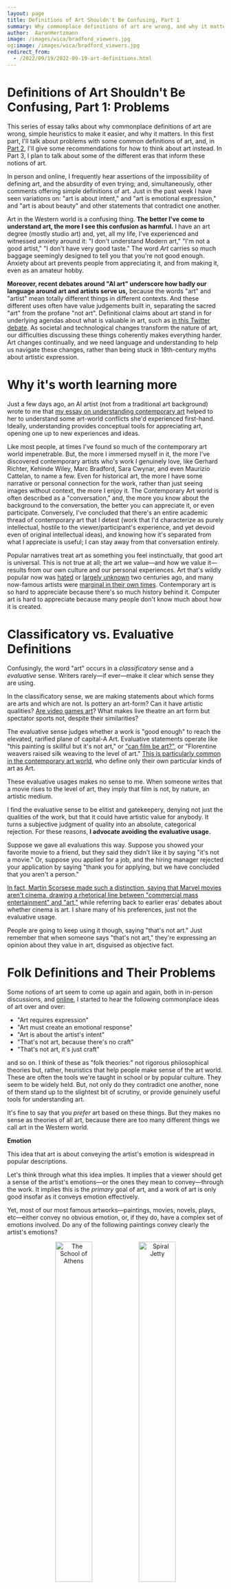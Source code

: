 ```yaml
---
layout: page
title: Definitions of Art Shouldn't Be Confusing, Part 1
summary: Why commonplace definitions of art are wrong, and why it matters.
author:  AaronHertzmann
image: /images/wica/bradford_viewers.jpg
og:image: /images/wica/bradford_viewers.jpg
redirect_from:
  - /2022/09/19/2022-09-19-art-definitions.html
---
```



# Definitions of Art Shouldn't Be Confusing, Part 1: Problems


This series of essay talks about why commonplace definitions of art are wrong, simple heuristics to make it easier, and why it matters. In this first part, I'll talk about problems with some common definitions of art, and, in [Part 2](/2022/09/19/art-definitions-2.html), I'll give some recommendations for how to think about art instead.  In Part 3, I plan to talk about some of the different eras that inform these notions of art.

In person and online, I frequently hear assertions of the impossibility of defining art, and the absurdity of even trying; and, simultaneously, other comments offering simple definitions of art. Just in the past week I have seen variations on: "art is about intent," and "art is emotional expression," and "art is about beauty" and other statements that contradict one another.

Art in the Western world is a confusing thing.  **The better I've come to understand art, the more I see this confusion as harmful.**  I have an art degree (mostly studio art) and, yet, all my life, I've experienced and witnessed anxiety around it: "I don't understand Modern art," "I'm not a good artist," "I don't have very good taste." The word _Art_ carries so much baggage seemingly designed to tell you that you're not good enough. Anxiety about art prevents people from appreciating it, and from making it, even as an amateur hobby.

**Moreover, recent debates around "AI art" underscore how badly our language around art and artists serve us,** because the words "art" and "artist" mean totally different things in different contexts. And these different uses often have value judgements built in, separating the sacred "art" from the profane "not art". Definitional claims about art stand in for underlying agendas about what is valuable in art, such as [in this Twitter debate](https://twitter.com/kortizart/status/1567949995512594433).  As societal and technological changes transform the nature of art, our difficulties discussing these things coherently makes everything harder. Art changes continually, and we need language and understanding to help us navigate these changes, rather than being stuck in 18th-century myths about artistic expression. 



Why it's worth learning more
==================

Just a few days ago, an AI artist (not from a traditional art background) wrote to me that [my essay on understanding contemporary art](/2020/06/08/wica.html) helped to her to understand some art-world conflicts she'd experienced first-hand.  Ideally, understanding provides conceptual tools for appreciating art, opening one up to new experiences and ideas. 

Like most people, at times I've found so much of the contemporary art world impenetrable. But, the more I immersed myself in it, the more I've discovered contemporary artists who's work I genuinely love, like Gerhard Richter, Kehinde Wiley, Marc Bradford, Sara Cwynar, and even Maurizio Cattelan, to name a few.   Even for historical art, the more I have some narrative or personal connection for the work, rather than just seeing images without context, the more I enjoy it.  The Contemporary Art world is often described as a "conversation," and, the more you know about the background to the conversation, the better you can appreciate it, or even participate.  Conversely, I've concluded that there's an entire academic thread of contemporary art that I detest (work that I'd characterize as purely intellectual, hostile to the viewer/participant's experience, and yet devoid even of original intellectual ideas), and knowing how it's separated from what I appreciate is useful; I can stay away from that conversation entirely.


Popular narratives treat art as something you feel instinctually, that good art is universal.  This is not true at all; the art we value—and how we value it—results from our own culture and our personal experiences. Art that's wildly popular now was [hated](https://en.wikipedia.org/wiki/Salon_des_Refus%C3%A9s) or [largely unknown](https://en.wikipedia.org/wiki/Mona_Lisa#Refuge,_theft_and_vandalism) two centuries ago, and many now-famous artists were [marginal in their own times](https://en.wikipedia.org/wiki/Frida_Kahlo#Posthumous_recognition_and_%22Fridamania%22).  Contemporary art is so hard to appreciate because there's so much history behind it. Computer art is hard to appreciate because many people don't know much about how it is created.


Classificatory vs. Evaluative Definitions
==========

Confusingly, the word "art" occurs in a _classificatory_ sense and a _evaluative_ sense.  Writers rarely—if ever—make it clear which sense they are using. 

In the classificatory sense, we are making statements about which forms are arts and which are not.  Is pottery an art-form? Can it have artistic qualities? [Are video games art](https://en.wikipedia.org/wiki/Video_games_as_an_art_form)? What makes live theatre an art form but spectator sports not, despite their similarities?  

The evaluative sense judges whether a work is "good enough" to reach the elevated, rarified plane of capital-A Art. Evaluative statements operate like "this painting is skillful but it's not art," or ["can film be art?"](https://www.youtube.com/watch?v=oQNd3wlq5Bo&feature=youtu.be&t=27), or "Florentine weavers raised silk weaving to the level of art."  [This is particularly common in the contemporary art world](/2020/06/08/wica.html), who define only their own particular kinds of art as Art. 

These evaluative usages makes no sense to me. When someone writes that a movie rises to the level of art, they imply that film is not, by nature, an artistic medium.

I find the evaluative sense to be elitist and gatekeepery, denying not just the qualities of the work, but that it could have artistic value for anybody. It turns a subjective judgment of quality into an absolute, categorical rejection. For these reasons, **I advocate avoiding the evaluative usage.**

Suppose we gave all evaluations this way.  Suppose you showed your favorite movie to a friend, but they said they didn't like it by saying "it's not a movie."    Or, suppose you applied for a job, and the hiring manager rejected your application by saying "thank you for applying, but we have concluded that you aren't a person."  

[In fact, Martin Scorsese made such a distinction, saying that Marvel movies aren't cinema, drawing a rhetorical line between "commercial mass entertainment" and "art,"](https://www.nytimes.com/2019/11/04/opinion/martin-scorsese-marvel.html) while referring back to earlier eras' debates about whether cinema is art. I share many of his preferences, just not the evaluative usage.

People are going to keep using it though, saying "that's not art." Just remember that when someone says "that's not art," they're expressing an opinion about they value in art, disguised as objective fact.


Folk Definitions and Their Problems
==========

Some notions of art seem to come up again and again, both in in-person discussions, and [online](https://twitter.com/tomgoldsteincs/status/1569770340317904897), I started to hear the following commonplace ideas of art over and over:

* "Art requires expression"
* "Art must create an emotional response"
* "Art is about the artist's intent"
* "That's not art, because there's no craft"
* "That's not art, it's just craft"

and so on. I think of these as "folk theories:" not rigorous philosophical theories but, rather, heuristics that help people make sense of the art world.  These are often the tools we're taught in school or by popular culture.  They seem to be widely held. But, not only do they contradict one another, none of them stand up to the slightest bit of scrutiny, or provide genuinely useful tools for understanding art. 

It's fine to say that you _prefer_ art based on these things. But they makes no sense as theories of all art, because there are too many different things we call art in the Western world.

**Emotion**

This idea that art is about conveying the artist's emotion is widespread in popular descriptions.

Let's think through what this idea implies. It implies that a viewer should get a sense of the artist's emotions—or the ones they mean to convey—through the work. It implies this is the _primary_ goal of art, and a work of art is only good insofar as it conveys emotion effectively. 

Yet, most of our most famous artworks—paintings, movies, novels, plays, etc—either convey no obvious emotion, or, if they do, have a complex set of emotions involved.  Do any of the following paintings convey clearly the artist's emotions?


<center>
<figure>
   <p float="left">
   <img src="../../../images/definitions/school_of_athens.jpg" alt="The School of Athens"  width="45%"/>&nbsp;<img src="../../../images/definitions/spiral-jetty.jpg" alt="Spiral Jetty" width="45%"/>
</p>
  <figcaption align="center"><i>Raphael's painting School of Athens, and Smithson's Spiral Jetty earthwork</i></figcaption>
</figure>
</center>

If so, what was the artist's emotion when making each of these works? How do you know? If your answer involves making inferences from the artist's biography, then does that mean they failed at directly conveying emotion?

But, more importantly, even if some of these works have some emotional content, they are definitely not _primarily_ about emotions. These works have important aesthetic, social, political, and/or conceptual elements that cannot be distilled down to emotions. For example, [Raphael's School of Athens](https://en.wikipedia.org/wiki/The_School_of_Athens) (image on left) glorifies ancient and contemporary philosophers, for the benefit of the Papal Apartments in Rome, a seat of power and privilege. The idea that emotional expression played a role in this work would have been entirely foreign to Raphael or to Pope Julius II who commissioned it.  

Or consider this work:

<center>
<figure>
   <p float="left">
   <img src="../../../images/definitions/kruger_untitled_special.jpg" alt="Barbara Kruger artwork" width="60%"/>
</p>
  <figcaption align="center"><i><a href="https://www.thebroad.org/art/barbara-kruger/untitled-you-are-very-special-person">Untitled (You are a very special person)</a>, 1995, Barbara Kruger</i>
</figcaption>
</figure>
</center>
It suggests various ideas around advertising messages and the consumer as royalty. These ideas in turn have some emotional connection; perhaps the artist was driven by anger about consumer culture. Or maybe it's not specifically about any of these things but just meant to suggest reactions. Regardless, this is not a piece that primarily expresses an emotion.

In so much important film, theater, fiction, music... some works are driven by emotion, but emotion is just one part of the whole package.   If art were just about emotion, then the history of art wouldn't be so richly complicated, it would be more like a Twitter feed of hot takes.

**Intent** 

Many non-artists I've talked to say art must have an intent. In this view, art is the expression of the artist's goals—which could be to express emotions, or something else. An artist begins with an idea and goal, and executes on that idea.

But this is often just not true of how many artists work. Just in my own reading [I've found numerous examples of artists describing their processes in terms of exploration and discovery](https://computationalcreativity.net/iccc22/wp-content/uploads/2022/06/ICCC-2022_1L_Hertzmann.pdf), just [as I've found in my own experience as well](/2020/10/05/art-is-a-process.html). For example, here's Gerhard Richter describing his studio process:

<center>
<iframe width="560" height="315" src="https://www.youtube.com/embed/jF4SAmtCyLg" title="YouTube video player" frameborder="0" allow="accelerometer; autoplay; clipboard-write; encrypted-media; gyroscope; picture-in-picture" allowfullscreen></iframe>
</center>

Here are The Beatles, improvising "Get Back" from a formless jam:
<center>
<iframe width="560" height="315" src="https://www.youtube.com/embed/j8NKOMzckPo?start=32" title="YouTube video player" frameborder="0" allow="accelerometer; autoplay; clipboard-write; encrypted-media; gyroscope; picture-in-picture" allowfullscreen></iframe>
</center>

At one point, [they considered making it a protest song](https://www.youtube.com/watch?v=e3obOF-rvwI), which would have had a very different "intent." The lyrics of the final song sort of might mean something, but they're mostly just evocative phrases around some vague theme; [it just ended up as a good song](https://www.youtube.com/watch?v=NnClAX6zHYU) with a particular feeling. It does not reflect an "intent."

The meanings and goals of so many works of art are ambiguous.  Works often create an experience for viewers that can't easily be expressed as the author's "intent."  Contemporary art [_prefers_ ambiguity](/2020/06/08/wica.html). And consider all the famous artworks (e.g., Shakespeare) that have been analyzed, interpreted, reanalyzed, reinterpreted, over and over, offering up new meanings for each new generation.   

Art critic [Jerry Saltz writes](https://www.vulture.com/2018/11/jerry-saltz-how-to-be-an-artist.html) "Art is not about understanding and mastery, it's about doing and experience. No one asks what Mozart or Matisse _means_."

If we generalize "intent" sufficiently to describe all this artwork, the definition becomes vacuous and circular: art must have an intent; the intent is to make an artwork.  Is the "intent" of a pizza to feed people? Then it's an artwork.  This isn't a definition of art, it's a definition of a planned activity.


**Craft.** 
Craft produces more paradoxical opinions about art.  On one hand, everyday crafts may be seen as being "elevated" to the level of art by extraordinary workmanship or creativity. On the other, the contemporary art world dimisses work that's "merely" technically skillful: a realistic landscape painting considered a historical masterpiece would be ignored today.  Of course, such disctinctions reflect more the values of the speaker—specifically what they value in art—rather than an objective statement about what is valid art.   Certainly, one can find numerous examples of highly-respected artworks that involve technical skill (e.g., historical masterpieces, Amy Sherald paintings), and others that do not (e.g., much [conceptual art](https://en.wikipedia.org/wiki/Conceptual_art), like [appropriation art](https://en.wikipedia.org/wiki/Appropriation_(art)) or [taping a banana to a wall](https://en.wikipedia.org/wiki/Comedian_(artwork))).


**How should we talk about "art" instead? Go to [Part 2](/2022/09/19/art-definitions-2.html) for my recommendations.**
========

